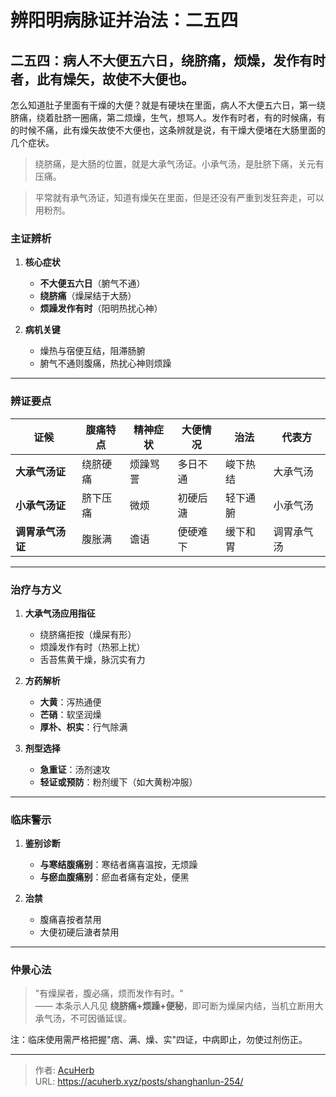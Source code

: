 # 辨阳明病脉证并治法：二五四


## 二五四：病人不大便五六日，绕脐痛，烦燥，发作有时者，此有燥矢，故使不大便也。

<!--more-->

怎么知道肚子里面有干燥的大便？就是有硬块在里面，病人不大便五六日，第一绕脐痛，绕着肚脐一圈痛，第二烦燥，生气，想骂人。发作有时者，有的时候痛，有的时候不痛，此有燥矢故使不大便也，这条辨就是说，有干燥大便堵在大肠里面的几个症状。

> 绕脐痛，是大肠的位置，就是大承气汤证。小承气汤，是肚脐下痛，关元有压痛。

> 平常就有承气汤证，知道有燥矢在里面，但是还没有严重到发狂奔走，可以用粉剂。

### **主证辨析**  
1. **核心症状**  
   - **不大便五六日**（腑气不通）  
   - **绕脐痛**（燥屎结于大肠）  
   - **烦躁发作有时**（阳明热扰心神）  

2. **病机关键**  
   - 燥热与宿便互结，阻滞肠腑  
   - 腑气不通则腹痛，热扰心神则烦躁  

---

### **辨证要点**  
| **证候**         | **腹痛特点** | **精神症状** | **大便情况** | **治法**       | **代表方** |  
|-------------------|--------------|--------------|--------------|----------------|------------|  
| **大承气汤证**   | 绕脐硬痛     | 烦躁骂詈     | 多日不通     | 峻下热结       | 大承气汤   |  
| **小承气汤证**   | 脐下压痛     | 微烦         | 初硬后溏     | 轻下通腑       | 小承气汤   |  
| **调胃承气汤证** | 腹胀满       | 谵语         | 便硬难下     | 缓下和胃       | 调胃承气汤 |  

---

### **治疗与方义**  
1. **大承气汤应用指征**  
   - 绕脐痛拒按（燥屎有形）  
   - 烦躁发作有时（热邪上扰）  
   - 舌苔焦黄干燥，脉沉实有力  

2. **方药解析**  
   - **大黄**：泻热通便  
   - **芒硝**：软坚润燥  
   - **厚朴、枳实**：行气除满  

3. **剂型选择**  
   - **急重证**：汤剂速攻  
   - **轻证或预防**：粉剂缓下（如大黄粉冲服）  

---

### **临床警示**  
1. **鉴别诊断**  
   - **与寒结腹痛别**：寒结者痛喜温按，无烦躁  
   - **与瘀血腹痛别**：瘀血者痛有定处，便黑  

2. **治禁**  
   - 腹痛喜按者禁用  
   - 大便初硬后溏者禁用  

---

### **仲景心法**  
> "有燥屎者，腹必痛，烦而发作有时。"  
> —— 本条示人凡见 **绕脐痛+烦躁+便秘**，即可断为燥屎内结，当机立断用大承气汤，不可因循延误。  

注：临床使用需严格把握"痞、满、燥、实"四证，中病即止，勿使过剂伤正。

---

> 作者: [AcuHerb](https://acuherb.xyz)  
> URL: https://acuherb.xyz/posts/shanghanlun-254/  

